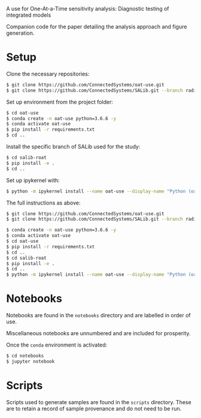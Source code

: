 A use for One-At-a-Time sensitivity analysis: Diagnostic testing of integrated models

Companion code for the paper detailing the analysis approach and figure generation.


Setup
=======

Clone the necessary repositories:

```bash
$ git clone https://github.com/ConnectedSystems/oat-use.git
$ git clone https://github.com/ConnectedSystems/SALib.git --branch radial-oat-method --single-branch salib-roat
```

Set up environment from the project folder:

```bash
$ cd oat-use
$ conda create -n oat-use python=3.6.6 -y
$ conda activate oat-use
$ pip install -r requirements.txt
$ cd ..
```

Install the specific branch of SALib used for the study:

```bash
$ cd salib-roat
$ pip install -e .
$ cd ..
```

Set up ipykernel with:

```bash
$ python -m ipykernel install --name oat-use --display-name "Python (oat-use)"
```

The full instructions as above:

```bash
$ git clone https://github.com/ConnectedSystems/oat-use.git
$ git clone https://github.com/ConnectedSystems/SALib.git --branch radial-oat-method --single-branch salib-roat

$ conda create -n oat-use python=3.6.6 -y
$ conda activate oat-use
$ cd oat-use
$ pip install -r requirements.txt
$ cd ..
$ cd salib-roat
$ pip install -e .
$ cd ..
$ python -m ipykernel install --name oat-use --display-name "Python (oat-use)"
```

Notebooks
=========

Notebooks are found in the `notebooks` directory and are labelled in order of use.

Miscellaneous notebooks are unnumbered and are included for prosperity.

Once the `conda` environment is activated:

```bash
$ cd notebooks
$ jupyter notebook
```

Scripts
=========

Scripts used to generate samples are found in the `scripts` directory.
These are to retain a record of sample provenance and do not need to be run.
